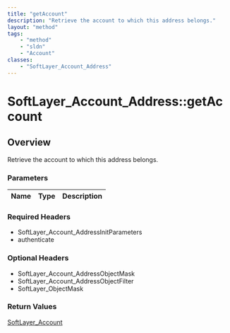 ```yaml
---
title: "getAccount"
description: "Retrieve the account to which this address belongs."
layout: "method"
tags:
    - "method"
    - "sldn"
    - "Account"
classes:
    - "SoftLayer_Account_Address"
---
```

# SoftLayer_Account_Address::getAccount
## Overview 
Retrieve the account to which this address belongs.

### Parameters 
|Name | Type | Description |
| --- | --- | --- |


### Required Headers
* SoftLayer_Account_AddressInitParameters
* authenticate

### Optional Headers
* SoftLayer_Account_AddressObjectMask
* SoftLayer_Account_AddressObjectFilter
* SoftLayer_ObjectMask

### Return Values
<a href='/reference/datatypes/SoftLayer_Account'>SoftLayer_Account </a>
